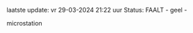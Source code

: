 laatste update: 
vr 29-03-2024 21:22   uur 
Status: FAALT - geel - 
<div class="service Y">microstation</div>